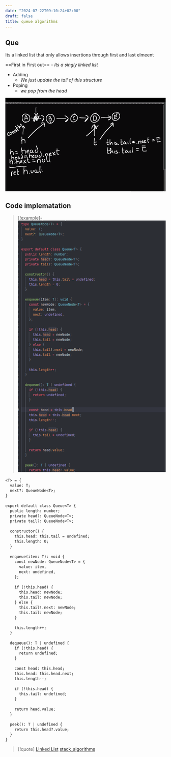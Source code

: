 ```yaml
---
date: "2024-07-22T09:10:24+02:00"
draft: false
title: queue algorithms
---
```


## Que

Its a linked list that only allows insertions through first and last
elmeent

==First in First out== - *Its a singly linked list*

-   Adding
    -   *We just update the tail of this structure*
-   Poping
    -   *we pop from the head*

![Pasted_image_20230702114452.png](/static/Pasted_image_20230702114452.png)
## Code implematation

> \[!example\]-
> ![ImplementaionQue_visual.png](/static/ImplementaionQue_visual.png)

    <T> = {
      value: T;
      next?: QueueNode<T>;
    }

    export default class Queue<T> {
      public length: number;
      private head?: QueueNode<T>;
      private tail?: QueueNode<T>;

      constructor() {
        this.head: this.tail = undefined;
        this.length: 0;
      }

      enqueue(item: T): void {
        const newNode: QueueNode<T> = {
          value: item,
          next: undefined,
        };

        if (!this.head) {
          this.head: newNode;
          this.tail: newNode;
        } else {
          this.tail!.next: newNode;
          this.tail: newNode;
        }

        this.length++;
      }

      dequeue(): T | undefined {
        if (!this.head) {
          return undefined;
        }

        const head: this.head;
        this.head: this.head.next;
        this.length--;

        if (!this.head) {
          this.tail: undefined;
        }

        return head.value;
      }

      peek(): T | undefined {
        return this.head?.value;
      }
    }

> \[!quote\] [Linked List](/Algorithms/Linked_List)
> [stack_algorithms](/Algorithms/stack_algorithms)
